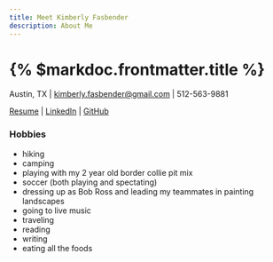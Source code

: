 ```yaml
---
title: Meet Kimberly Fasbender
description: About Me
---
```


# {% $markdoc.frontmatter.title %}
Austin, TX | kimberly.fasbender@gmail.com | 512-563-9881

[Resume](https://i.ibb.co/543N141/Kimberly-Fasbender-Technical-Writing-Resume.jpg) |
[LinkedIn](https://www.linkedin.com/in/kimfasbender/) |
[GitHub](https://github.com/Kimberly-Fasbender)
 
### Hobbies
- hiking
- camping
- playing with my 2 year old border collie pit mix
- soccer (both playing and spectating)
- dressing up as Bob Ross and leading my teammates in painting landscapes
- going to live music
- traveling
- reading
- writing
- eating all the foods
